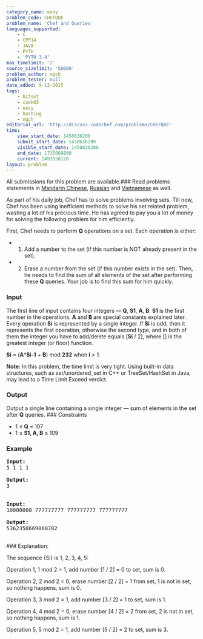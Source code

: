 ```yaml
---
category_name: easy
problem_code: CHEFQUE
problem_name: 'Chef and Queries'
languages_supported:
    - C
    - CPP14
    - JAVA
    - PYTH
    - 'PYTH 3.4'
max_timelimit: '2'
source_sizelimit: '50000'
problem_author: mgch
problem_tester: null
date_added: 9-12-2015
tags:
    - bitset
    - cook65
    - easy
    - hashing
    - mgch
editorial_url: 'http://discuss.codechef.com/problems/CHEFQUE'
time:
    view_start_date: 1450636200
    submit_start_date: 1450636200
    visible_start_date: 1450636200
    end_date: 1735669800
    current: 1493558120
layout: problem
---
```

All submissions for this problem are available.###  Read problems statements in [Mandarin Chinese](http://www.codechef.com/download/translated/COOK65/mandarin/CHEFQUE.pdf), [Russian](http://www.codechef.com/download/translated/COOK65/russian/CHEFQUE.pdf) and [Vietnamese](http://www.codechef.com/download/translated/COOK65/vietnamese/CHEFQUE.pdf) as well.

As part of his daily job, Chef has to solve problems involving sets. Till now, Chef has been using inefficient methods to solve his set related problem, wasting a lot of his precious time. He has agreed to pay you a lot of money for solving the following problem for him efficiently.

First, Chef needs to perform **Q** operations on a set. Each operation is either:

- 1. Add a number to the set (if this number is NOT already present in the set).
- 2. Erase a number from the set (if this number exists in the set).
Then, he needs to find the sum of all elements of the set after performing these **Q** queries. Your job is to find this sum for him quickly.

### Input

The first line of input contains four integers — **Q**, **S1**, **A**, **B**. **S1** is the first number in the operations. **A** and **B** are special constants explained later. Every operation **Si** is represented by a single integer. If **Si** is odd, then it represents the first operation, otherwise the second type, and in both of them the integer you have to add/delete equals \[**Si** / 2\], where \[\] is the greatest integer (or floor) function.

 **Si** = (**A**\***Si-1** + **B**) mod **232** when **i** > 1.

**Note:** In this problem, the time limit is very tight. Using built-in data structures, such as set/unordered\_set in C++ or TreeSet/HashSet in Java, may lead to a Time Limit Exceed verdict.

### Output

Output a single line containing a single integer — sum of elements in the set after **Q** queries. ### Constraints

- 1 ≤ **Q** ≤ 107
- 1 ≤ **S1, A, B** ≤ 109

### Example


<pre>
<b>Input:</b>
<tt>5 1 1 1
</tt>
<b>Output:</b>
<tt>3
</tt>

<b>Input:</b>
<tt>10000000 777777777 777777777 777777777
</tt>
<b>Output:</b>
<tt>5362358669068782</tt>

</pre>### Explanation:
The sequence {Si} is 1, 2, 3, 4, 5:

Operation 1, 1 mod 2 = 1, add number \[1 / 2\] = 0 to set, sum is 0.

Operation 2, 2 mod 2 = 0, erase number \[2 / 2\] = 1 from set, 1 is not in set, so nothing happens, sum is 0.

Operation 3, 3 mod 2 = 1, add number \[3 / 2\] = 1 to set, sum is 1.

Operation 4, 4 mod 2 = 0, erase number \[4 / 2\] = 2 from set, 2 is not in set, so nothing happens, sum is 1.

Operation 5, 5 mod 2 = 1, add number \[5 / 2\] = 2 to set, sum is 3.
